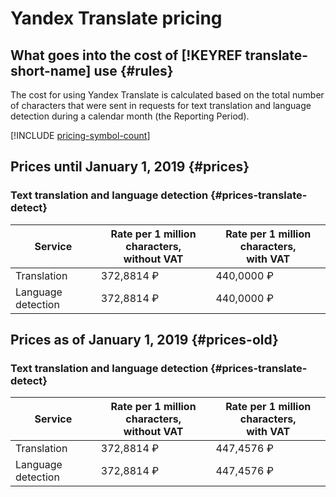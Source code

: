 # Yandex Translate pricing

## What goes into the cost of [!KEYREF translate-short-name] use {#rules}

The cost for using Yandex Translate is calculated based on the total number of characters that were sent in requests for text translation and language detection during a calendar month (the Reporting Period).

[!INCLUDE [pricing-symbol-count](../_includes/pricing-symbol-count.md)]


## Prices until January 1, 2019 {#prices}

### Text translation and language detection {#prices-translate-detect}

| Service | Rate per 1 million characters,<br/>without VAT | Rate per 1 million characters,<br/>with VAT |
| ----- | ----- | ----- |
| Translation | 372,8814 ₽ | 440,0000 ₽
| Language detection | 372,8814 ₽ | 440,0000 ₽


## Prices as of January 1, 2019 {#prices-old}

### Text translation and language detection {#prices-translate-detect}

| Service | Rate per 1 million characters,<br/>without VAT | Rate per 1 million characters,<br/>with VAT |
| ----- | ----- | ----- |
| Translation | 372,8814 ₽ | 447,4576 ₽
| Language detection | 372,8814 ₽ | 447,4576 ₽

